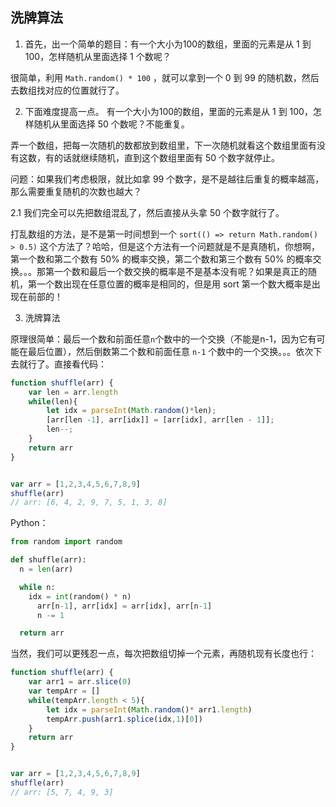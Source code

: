 ## 洗牌算法

1. 首先，出一个简单的题目：有一个大小为100的数组，里面的元素是从 1 到 100，怎样随机从里面选择 1 个数呢？

很简单，利用 `Math.random() * 100` ，就可以拿到一个 0 到 99 的随机数，然后去数组找对应的位置就行了。

2. 下面难度提高一点。 有一个大小为100的数组，里面的元素是从 1 到 100，怎样随机从里面选择 50 个数呢？不能重复。

弄一个数组，把每一次随机的数都放到数组里，下一次随机就看这个数组里面有没有这数，有的话就继续随机，直到这个数组里面有 50 个数字就停止。

问题：如果我们考虑极限，就比如拿 99 个数字，是不是越往后重复的概率越高，那么需要重复随机的次数也越大？


2.1 我们完全可以先把数组混乱了，然后直接从头拿 50 个数字就行了。

打乱数组的方法，是不是第一时间想到一个 `sort(() => return Math.random() > 0.5)` 这个方法了？哈哈，但是这个方法有一个问题就是不是真随机，你想啊，第一个数和第二个数有 50% 的概率交换，第二个数和第三个数有 50% 的概率交换。。。那第一个数和最后一个数交换的概率是不是基本没有呢？如果是真正的随机，第一个数出现在任意位置的概率是相同的，但是用 sort 第一个数大概率是出现在前部的！


3. 洗牌算法


原理很简单：最后一个数和前面任意`n`个数中的一个交换（不能是n-1，因为它有可能在最后位置），然后倒数第二个数和前面任意 `n-1` 个数中的一个交换。。。依次下去就行了。直接看代码：

```js
function shuffle(arr) {
	var len = arr.length
	while(len){
		let idx = parseInt(Math.random()*len);
		[arr[len -1], arr[idx]] = [arr[idx], arr[len - 1]];
		len--;
	}
	return arr
}


var arr = [1,2,3,4,5,6,7,8,9]
shuffle(arr)
// arr: [6, 4, 2, 9, 7, 5, 1, 3, 8]
```

Python：

```python
from random import random

def shuffle(arr):
  n = len(arr)

  while n:
    idx = int(random() * n)
	  arr[n-1], arr[idx] = arr[idx], arr[n-1]
	  n -= 1

  return arr
```

当然，我们可以更残忍一点，每次把数组切掉一个元素，再随机现有长度也行：

```js
function shuffle(arr) {
	var arr1 = arr.slice(0)
	var tempArr = []
	while(tempArr.length < 5){
		let idx = parseInt(Math.random()* arr1.length)
		tempArr.push(arr1.splice(idx,1)[0])
	}
	return arr
}


var arr = [1,2,3,4,5,6,7,8,9]
shuffle(arr)
// arr: [5, 7, 4, 9, 3]
```

